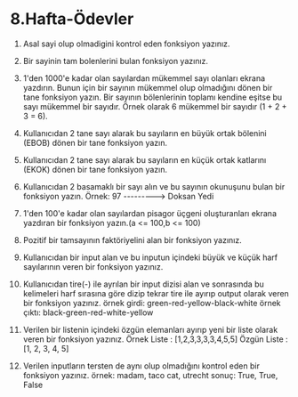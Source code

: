 # 8.Hafta-Ödevler

1. Asal sayi olup olmadigini kontrol eden fonksiyon yazınız.

2. Bir sayinin tam bolenlerini bulan fonksiyon yazınız.

3. 1'den 1000'e kadar olan sayılardan mükemmel sayı olanları ekrana yazdırın. Bunun için bir sayının mükemmel olup olmadığını dönen bir tane fonksiyon yazın.
Bir sayının bölenlerinin toplamı kendine eşitse bu sayı mükemmel bir sayıdır. Örnek olarak 6 mükemmel bir sayıdır (1 + 2 + 3 = 6).

4. Kullanıcıdan 2 tane sayı alarak bu sayıların en büyük ortak bölenini (EBOB) dönen bir tane fonksiyon yazın.

5. Kullanıcıdan 2 tane sayı alarak bu sayıların en küçük ortak katlarını (EKOK) dönen bir tane fonksiyon yazın.

6. Kullanıcıdan 2 basamaklı bir sayı alın ve bu sayının okunuşunu bulan bir fonksiyon yazın.
Örnek: 97 ---------> Doksan Yedi

7. 1'den 100'e kadar olan sayılardan pisagor üçgeni oluşturanları ekrana yazdıran bir fonksiyon yazın.(a <= 100,b <= 100)

8. Pozitif bir tamsayının faktöriyelini alan bir fonksiyon yazınız.

9. Kullanıcıdan bir input alan ve bu inputun içindeki büyük ve küçük harf sayılarının veren bir fonksiyon yazınız.

10. Kullanıcıdan tire(-) ile ayrılan bir input dizisi alan ve sonrasında bu kelimeleri harf sırasına göre dizip tekrar tire ile ayırıp output olarak veren bir fonksiyon yazınız.
örnek girdi: green-red-yellow-black-white
örnek çıktı: black-green-red-white-yellow

11. Verilen bir listenin içindeki özgün elemanları ayırıp yeni bir liste olarak veren bir fonksiyon yazınız.
Örnek Liste : [1,2,3,3,3,3,4,5,5]
Özgün Liste : [1, 2, 3, 4, 5]

12. Verilen inputların tersten de aynı olup olmadığını kontrol eden bir fonksiyon yazınız.
örnek: madam, taco cat, utrecht
sonuç: True, True, False



